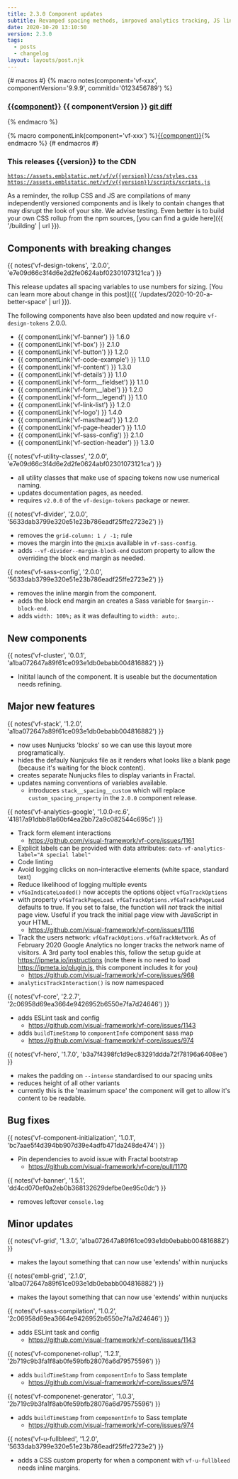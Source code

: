 ```yaml
---
title: 2.3.0 Component updates
subtitle: Revamped spacing methods, imrpoved analytics tracking, JS linting and many fixes and tweaks.
date: 2020-10-20 13:10:50
version: 2.3.0
tags:
  - posts
  - changelog
layout: layouts/post.njk
---
```


{# macros #}
{% macro notes(component='vf-xxx', componentVersion='9.9.9', commitId='0123456789') %}

### [{{component}}](https://visual-framework.github.io/vf-core/components/{{component}}/) <span class="vf-badge">{{ componentVersion }}</span> <a href="https://github.com/visual-framework/vf-core/commit/{{commitId}}" class="vf-badge">git diff</a>

{% endmacro %}


{% macro componentLink(component='vf-xxx') %}[{{component}}](https://visual-framework.github.io/vf-core/components/{{component}}/){% endmacro %}
{# endmacros #}


<div class="vf-box vf-box-theme--tertiary vf-box--easy">
<h3 class="vf-box__heading">
This releases {{version}} to the CDN
</h3>
<div class="vf-box__text">

[`https://assets.emblstatic.net/vf/v{{version}}/css/styles.css`](https://assets.emblstatic.net/vf/v{{version}}/css/styles.css) <br/>
[`https://assets.emblstatic.net/vf/v{{version}}/scripts/scripts.js`](https://assets.emblstatic.net/vf/v{{version}}/scripts/scripts.js)

As a reminder, the rollup CSS and JS are compilations of many independently versioned components and is likely to contain changes that may disrupt the look of your site. We advise testing. Even better is to build your own CSS rollup from the npm sources, [you can find a guide here]({{ '/building' | url }}).

</div>
</div>

## Components with breaking changes

{{ notes('vf-design-tokens', '2.0.0', 'e7e09d66c3f4d6e2d2fe0624abf02301073121ca') }}

This release updates all spacing variables to use numbers for sizing. [You can learn more about change in this post]({{ '/updates/2020-10-20-a-better-space' | url }}).


The following components have also been updated and now require `vf-design-tokens` 2.0.0.

- {{ componentLink('vf-banner') }} 1.6.0
- {{ componentLink('vf-box') }} 2.1.0
- {{ componentLink('vf-button') }} 1.2.0
- {{ componentLink('vf-code-example') }} 1.1.0
- {{ componentLink('vf-content') }} 1.3.0
- {{ componentLink('vf-details') }} 1.1.0
- {{ componentLink('vf-form__fieldset') }} 1.1.0
- {{ componentLink('vf-form__label') }} 1.2.0
- {{ componentLink('vf-form__legend') }} 1.1.0
- {{ componentLink('vf-link-list') }} 1.2.0
- {{ componentLink('vf-logo') }} 1.4.0
- {{ componentLink('vf-masthead') }} 1.2.0
- {{ componentLink('vf-page-header') }} 1.1.0
- {{ componentLink('vf-sass-config') }} 2.1.0
- {{ componentLink('vf-section-header') }} 1.3.0

{{ notes('vf-utility-classes', '2.0.0', 'e7e09d66c3f4d6e2d2fe0624abf02301073121ca') }}

- all utility classes that make use of spacing tokens now use numerical naming.
- updates documentation pages, as needed.
- requires `v2.0.0` of the `vf-design-tokens` package or newer.

{{ notes('vf-divider', '2.0.0', '5633dab3799e320e51e23b786eadf25ffe2723e2') }}

- removes the `grid-column: 1 / -1;` rule
- moves the margin into the `@mixin` available in `vf-sass-config`.
- adds `--vf-divider--margin-block-end` custom property to allow the overriding the block end margin as needed.

{{ notes('vf-sass-config', '2.0.0', '5633dab3799e320e51e23b786eadf25ffe2723e2') }}

- removes the inline margin from the component.
- adds the block end margin an creates a Sass variable for `$margin--block-end`.
- adds `width: 100%;` as it was defaulting to `width: auto;`.

## New components

{{ notes('vf-cluster', '0.0.1', 'a1ba072647a89f61ce093e1db0ebabb004816882') }}

- Initital launch of the component. It is useable but the documentation needs refining.

## Major new features

{{ notes('vf-stack', '1.2.0', 'a1ba072647a89f61ce093e1db0ebabb004816882') }}

- now uses Nunjucks 'blocks' so we can use this layout more programatically.
- hides the defauly Nunjcuks file as it renders what looks like a blank page (because it's waiting for the block content).
- creates separate Nunjucks files to display variants in Fractal.
- updates naming conventions of variables available.
  - introduces `stack__spacing__custom` which will replace `custom_spacing_property` in the `2.0.0` component release.

{{ notes('vf-analytics-google', '1.0.0-rc.6', '41817a91dbb81a60bf4ea2bb72a9c082544c695c') }}

* Track form element interactions
  * https://github.com/visual-framework/vf-core/issues/1161
* Explicit labels can be provided with data attributes: `data-vf-analytics-label="A special label"`
* Code linting
* Avoid logging clicks on non-interactive elements (white space, standard text)
* Reduce likelihood of logging multiple events
* `vfGaIndicateLoaded()` now accepts the options object `vfGaTrackOptions`
* with property `vfGaTrackPageLoad`. `vfGaTrackOptions.vfGaTrackPageLoad` defaults to true. If you set to false, the function will _not_ track the initial page view. Useful if you track the initial page view with JavaScript in your HTML.
  * https://github.com/visual-framework/vf-core/issues/1116
* Track the users network: `vfGaTrackOptions.vfGaTrackNetwork`. As of February 2020 Google Analytics no longer tracks the network name of visitors. A 3rd party tool enables this, follow the setup guide at https://ipmeta.io/instructions (note there is no need to load https://ipmeta.io/plugin.js, this component includes it for you)
  * https://github.com/visual-framework/vf-core/issues/968
* `analyticsTrackInteraction()` is now namespaced

{{ notes('vf-core', '2.2.7', '2c06958d69ea3664e9426952b6550e7fa7d24646') }}

- adds ESLint task and config
  - https://github.com/visual-framework/vf-core/issues/1143
- adds `buildTimeStamp` to `componentInfo` component sass map
  - https://github.com/visual-framework/vf-core/issues/974

{{ notes('vf-hero', '1.7.0', 'b3a7f4398fc1d9ec83291ddda72f78196a6408ee') }}

- makes the padding on `--intense` standardised to our spacing units
- reduces height of all other variants
- currently this is the 'maximum space' the component will get to allow it's content to be readable.

## Bug fixes

{{ notes('vf-component-initialization', '1.0.1', 'bc7aae5f4d394bb907d39e4adfb471da248de474') }}

* Pin dependencies to avoid issue with Fractal bootstrap
  * https://github.com/visual-framework/vf-core/pull/1170

{{ notes('vf-banner', '1.5.1', 'dd4cd070ef0a2eb0b368132629defbe0ee95c0dc') }}

- removes leftover `console.log`

## Minor updates

{{ notes('vf-grid', '1.3.0', 'a1ba072647a89f61ce093e1db0ebabb004816882') }}

- makes the layout something that can now use 'extends' within nunjucks

{{ notes('embl-grid', '2.1.0', 'a1ba072647a89f61ce093e1db0ebabb004816882') }}

- makes the layout something that can now use 'extends' within nunjucks

{{ notes('vf-sass-compilation', '1.0.2', '2c06958d69ea3664e9426952b6550e7fa7d24646') }}

- adds ESLint task and config
  - https://github.com/visual-framework/vf-core/issues/1143

{{ notes('vf-componenet-rollup', '1.2.1', '2b719c9b3fa1f8ab0fe59bfb28076a6d79575596') }}

* adds `buildTimeStamp` from `componentInfo` to Sass template
  * https://github.com/visual-framework/vf-core/issues/974

{{ notes('vf-componenet-generator', '1.0.3', '2b719c9b3fa1f8ab0fe59bfb28076a6d79575596') }}

* adds `buildTimeStamp` from `componentInfo` to Sass template
  * https://github.com/visual-framework/vf-core/issues/974

{{ notes('vf-u-fullbleed', '1.2.0', '5633dab3799e320e51e23b786eadf25ffe2723e2') }}

- adds a CSS custom property for when a component with `vf-u-fullbleed` needs inline margins.

